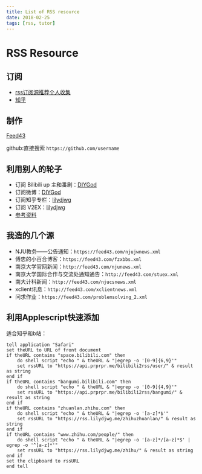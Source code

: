 ```yaml
---
title: List of RSS resource
date: 2018-02-25
tags: [rss, tutor]
---
```


# RSS Resource

## 订阅

* [rss订阅源推荐个人收集](http://blog.csdn.net/dll635281462/article/details/51201490)
* [知乎](https://www.zhihu.com/question/19580096)

## 制作

[Feed43](http://feed43.com)

github:直接搜索 `https://github.com/username`

<!--more-->

## 利用别人的轮子

* 订阅 Bilibili up 主和番剧：[DIYGod](https://diygod.me/3264/)
* 订阅微博：[DIYGod](https://github.com/DIYgod/Weibo2RSS)
* 订阅知乎专栏：[lilydjwg](https://rss.lilydjwg.me/)
* 订阅 V2EX：[lilydjwg](https://rss.lilydjwg.me/)
* [参考资料](https://sspai.com/post/42401)

## 我造的几个源

* NJU教务——公告通知：`https://feed43.com/njujwnews.xml`
* 傅忠的小百合博客：`https://feed43.com/fzxbbs.xml`
* 南京大学官网新闻：`http://feed43.com/njunews.xml`
* 南京大学国际合作与交流处通知通告：`http://feed43.com/stuex.xml`
* 南大计科新闻：`http://feed43.com/njucsnews.xml`
* xclient讯息：`http://feed43.com/xclientnews.xml`
* 问求作业：`https://feed43.com/problemsolving_2.xml`

## 利用Applescript快速添加

适合知乎和b站：

```applescript
tell application "Safari"
set theURL to URL of front document
if theURL contains "space.bilibili.com" then
    do shell script "echo " & theURL & "|egrep -o '[0-9]{6,9}'"
    set rssURL to "https://api.prprpr.me/bilibili2rss/user/" & result as string
end if
if theURL contains "bangumi.bilibili.com" then
    do shell script "echo " & theURL & "|egrep -o '[0-9]{4,9}'"
    set rssURL to "https://api.prprpr.me/bilibili2rss/bangumi/" & result as string
end if
if theURL contains "zhuanlan.zhihu.com" then
    do shell script "echo " & theURL & "|egrep -o '[a-z]*$'"
    set rssURL to "https://rss.lilydjwg.me/zhihuzhuanlan/" & result as string
end if
if theURL contains "www.zhihu.com/people/" then
    do shell script "echo " & theURL & "|egrep -o '[a-z]*/[a-z]*$' | egrep -o '^[a-z]*'"
    set rssURL to "https://rss.lilydjwg.me/zhihu/" & result as string
end if
set the clipboard to rssURL
end tell
```